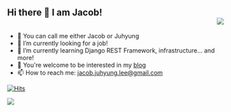 ## Hi there 👋 I am Jacob! <div align=right> <img src="https://hits.seeyoufarm.com/api/count/incr/badge.svg?url=https%3A%2F%2Fgithub.com%2Fgjbae1212%2Fhit-counter)](https://hits.seeyoufarm.com"/> </div>

- 🎤 You can call me either Jacob or Juhyung
- 🔭 I’m currently looking for a job!
- 🌱 I’m currently learning Django REST Framework, infrastructure... and more!
- 🔖 You're welcome to be interested in my [blog](https://velog.io/@jacoblee19)
- 📫 How to reach me: jacob.juhyung.lee@gmail.com


[![Hits](https://hits.seeyoufarm.com/api/count/incr/badge.svg?url=https%3A%2F%2Fgithub.com%2Fgjbae1212%2Fhit-counter)](https://hits.seeyoufarm.com)

<img src="https://img.shields.io/badge/Python-3766AB?style=flat-square&logo=Python&logoColor=white"/>
